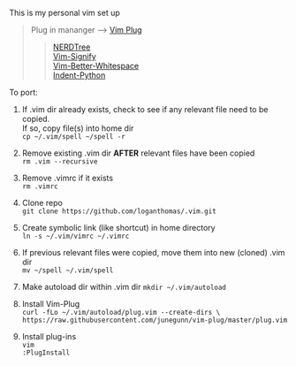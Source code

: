 This is my personal vim set up
> Plug in mananger --> [Vim Plug](https://github.com/junegunn/vim-plug)  
>> [NERDTree](https://github.com/scrooloose/nerdtree)  
>> [Vim-Signify](https://github.com/mhinz/vim-signify)  
>> [Vim-Better-Whitespace](https://github.com/ntpeters/vim-better-whitespace)  
>> [Indent-Python](https://github.com/tsanch3z/indent-python.vim)  

To port:  
1. If .vim dir already exists, check to see if any relevant file need to be copied.  
   If so, copy file(s) into home dir  
   `cp ~/.vim/spell ~/spell -r`  

2. Remove existing .vim dir **AFTER** relevant files have been copied  
    `rm .vim --recursive`

3. Remove .vimrc if it exists  
    `rm .vimrc`  

4. Clone repo  
    `git clone https://github.com/loganthomas/.vim.git`  

5. Create symbolic link (like shortcut) in home directory  
    `ln -s ~/.vim/vimrc ~/.vimrc`  

6. If previous relevant files were copied, move them into new (cloned) .vim dir  
    `mv ~/spell ~/.vim/spell` 

7. Make autoload dir within .vim dir
    `mkdir ~/.vim/autoload`

8. Install Vim-Plug  
    `curl -fLo ~/.vim/autoload/plug.vim --create-dirs \  
    https://raw.githubusercontent.com/junegunn/vim-plug/master/plug.vim`

9. Install plug-ins  
    `vim`  
    `:PlugInstall`
